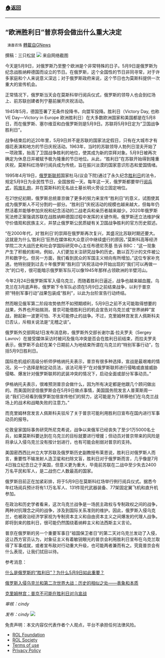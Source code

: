 ###  [:house:返回](README.md)
---


## “欧洲胜利日”普京将会做出什么重大决定
` 澳喜农场` [轉載自GNews](https://gnews.org/zh-hans/2499060/)

撰稿：三只松鼠
 ![](https://assets.gnews.org/wp-content/uploads/2022/05/0FC8C7C6-4B39-4471-B353-48C456B24D99.png) 
来自网络截图
 
今天是5月9日，对俄罗斯乃至整个欧洲是个非常特殊的日子。5月9日是俄罗斯为纪念战胜纳粹德国而设立的节日。在俄罗斯，这个全国性的节日非同寻常，对于许多家庭和个人来说意义深远；对于俄罗斯政府来说，这个节日也为莫斯科提供一次重大的宣传机会。
 
正常情况下，俄罗斯当天会在莫斯科举行阅兵仪式，俄罗斯的领导人也会到红场上、前苏联创建者列宁墓前展开庆祝活动。
 
1945年5月，德国签署了无条件投降书，向盟军投降。胜利日（Victory Day, 也称 VE Day—Victory in Europe 欧洲胜利日）在大多数欧洲国家和美国都是在5月8日，而在俄罗斯、塞尔维亚和白俄罗斯则是5月9日。苏联将5月9日定为“卫国战争胜利日”。
 
战争结束后的近20年里，5月9日并不是苏联的国家法定假日，只有在大城市才有烟花表演和地方的节日庆祝活动。1963年，当时的苏联领导人勃列日涅夫开始了一项政策，抬高了卫国战争胜利的地位，使其成为新的崇拜对象。5月9日被再次确定为休息日并被赋予极为隆重的节日地位。从此，“胜利日”在苏联开始得到隆重庆祝，莫斯科红场举行阅兵成为传统，旨在振兴淡漠的国家意识形态和爱国情绪。
 
1995年4月19日，[俄罗斯联邦](https://baike.baidu.com/item/%25E4%25BF%2584%25E7%25BD%2597%25E6%2596%25AF%25E8%2581%2594%25E9%2582%25A6/421807)国家杜马(议会下院)通过了永久纪念[胜利日](https://baike.baidu.com/item/%25E8%2583%259C%25E5%2588%25A9%25E6%2597%25A5/14582383)的法令，规定5月9日为全民性节日，全国放假一天。每年这一天，俄罗斯都要举行[阅兵式](https://baike.baidu.com/item/%25E9%2598%2585%25E5%2585%25B5%25E5%25BC%258F/10107351)，[鸣放礼炮](https://baike.baidu.com/item/%25E9%25B8%25A3%25E6%2594%25BE%25E7%25A4%25BC%25E7%2582%25AE/227604)，并在莫斯科的无名战士墓长明火旁设立固定哨位。
 
在21世纪初期，俄罗斯总统普京做了更多的努力来宣传“胜利日”的意义，试图使其成为俄罗斯人不可分割的一部分。“胜利日”庆祝活动的规模也越来越大，但每年仍然活着并能够参加庆祝和纪念活动的二战老兵和亲历者越来越少。2020年俄罗斯宪法修正案强调苏联在战胜纳粹德国过程中发挥的关键作用。俄罗斯还立法维护保守价值观和民族主义，并禁止俄罗斯公民质疑有关卫国战争胜利的官方历史叙述。
 
“在2000年代，对‘胜利日’的崇拜在俄罗斯再次复兴，其盛况比苏联时期还要大。这就是为什么‘胜利日’狂热在媒体和大众意识中继续盛行的原因，”莫斯科高等经济学院二次大战历史和社会学国际研究中心主任布德尼茨基 告诉 BBC：“这一现象产生了积极的影响，例如，人们更加关注研究战争的历史。数以百万计的文件被公开和数字化。但另一方面，我们看到民众的军国主义倾向有所增加，”这位专家补充道。他特别提到过去十年俄罗斯“胜利日”庆祝活动中开始出现的“我们可以再做一次”的口号，很可能暗示俄罗斯军队可以像1945年那样占领欧洲的半壁河山。
 
今年2月24日俄罗斯挥军入侵乌克兰，而随着胜利日逼近，战争也越来越血腥。乌克兰在3月底声称，俄罗斯下令军队必须在5月9日之前结束战争，以利于普京把“特别军事行动”战果包装成“胜利”，以此为台阶宣告行动终结。
 
然而眼见俄军第二阶段攻势依然不如预期顺利，5月9日之前不太可能取得想要的战果，外界也开始揣测，普京可能借胜利日的机会宣告对乌克兰或“世界纳粹”宣战，掀起新一波更可怕、不太可能停止的战争。不过，克里姆林宫发言人佩斯科夫已否认，斥相关说法是“无稽之谈”。
 
俄罗斯外交部网站1日发布消息称，俄罗斯外交部长谢尔盖‧拉夫罗夫（Sergey Lavrov）在接受媒体采访时被问及俄乌冲突是否会在胜利日前结束，而拉夫罗夫表示，俄罗斯不会赶在某个日期前人为地结束所谓在乌克兰的“特别军事行动”，包括5月9日胜利日。
 
国际危机组织高级分析师伊格纳托夫表示，普京有很多种选择，宣战是最艰难的情况。另一个选择是制定动员法，该法可用于“在对俄罗斯联邦进行侵略或直接威胁侵略、爆发针对俄罗斯联邦的武装冲突的情况下，启动全面或部分军事动员。”
 
伊格纳托夫表示，很难预测普京会做什么，因为所有决定都是他跟几个顾问做出的。而美国则坚信俄罗斯会在5月9日做点事情，美国国务院发言人普莱斯周一说:“我们已经看到俄罗斯加倍宣传他们的努力，这可能是为了转移他们在乌克兰战场上的战术和战略失败的注意力。”
 
而克里姆林宫发言人佩斯科夫驳斥了关于普京可能利用胜利日宣布在国内进行军事动员的报导。
 
伦敦皇家国际事务研究所尼克希说，战争以来俄军已经丧失了至少1万5000名士兵，如果莫斯科要达到在乌克兰的目标就要进行增援；但动员对普京带来的风险是将承认入侵乌克兰没有按计划进行，也有可能会削弱对普京的支持。
 
美国密西西比州立大学苏联及俄罗斯历史副教授布莱恩说，胜利日对俄罗斯人而言，重要性不输发射人造卫星和扫除文盲，胜利日对于俄罗斯而言，几乎像是7月4日独立纪念日之于美国，但意义更为重大，毕竟前苏联在二战中至少失去2400万名平民和军人，是二战伤亡人数最高的国家。
 
俄罗斯目前正在加紧彩排，将于5月9日在莫斯科红场举行例行阅兵仪式。据悉今年红场阅兵预计将有1.1万名军人、131件现代武器装备、77架固定翼飞机和直升机参加。
 
在政治和历史学者看来，这次乌克兰战争是一场民主政权与专制政权之间的战争，两种对抗理念之间的战争，涉及到国际关系准则的维护。因此，俄罗斯入侵乌克兰，也被政治经济学家视为专制资本主义和自由资本主义之间爆发的代理人战争。即将到来的胜利日，很可能仍然围绕着纳粹主义和法西斯主义言论。
 
普京在俄罗斯的另一个重要军事日“祖国保卫者日”的第二天对乌克兰发动了入侵，这让西方官员认为，对象征主义有着敏锐眼光的普京会利用胜利日宣布在乌克兰取得了军事成就，或者宣布敌对行动重大升级，也可能两者兼而有之。究竟普京会有什么表现，让我们拭目以待。
 
参考消息：
 
[什么是俄罗斯的“胜利日”？为什么5月9日如此重要？](https://www.bbc.com/zhongwen/simp/world-61321270)
 
[俄罗斯入侵乌克兰和第二次世界大战：历史的相似之处——表象和本质](https://www.bbc.com/zhongwen/simp/world-60859677)
 
[克里姆林宫：普京不可能在胜利日对乌宣战](https://www.epochtimes.com/gb/22/5/4/n13727159.htm)
 
*审核：cindy*
 
*发布：cindy*
 ![](https://assets.gnews.org/wp-content/uploads/2022/05/HA-1.jpg) 

免责声明：本文内容仅代表作者个人观点，平台不承担任何法律风险。
  
- [ROL Foundation](https://rolfoundation.org/)
- [ROL Society](https://rolsociety.org/)
- [Terms of use](https://gnews.org/terms-of-use-3/)
- [Privacy Policy](https://gnews.org/privacy-policy/)
